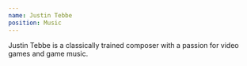 ```yaml
---
name: Justin Tebbe
position: Music
---
```

Justin Tebbe is a classically trained composer with a passion for video games and game music. 